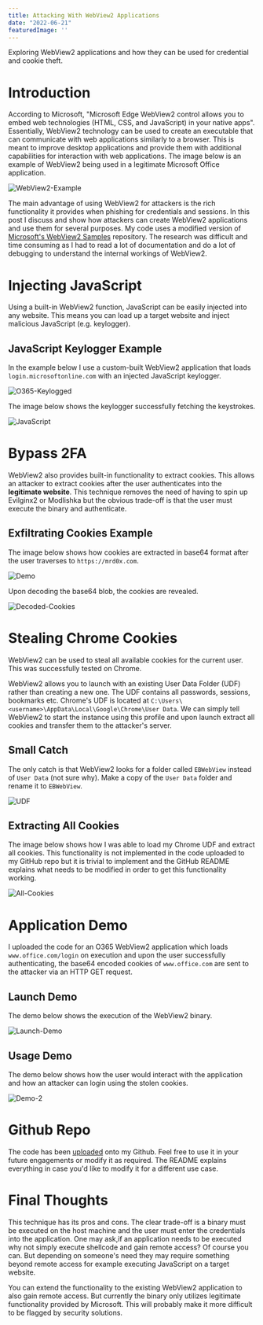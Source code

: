 ```yaml
---
title: Attacking With WebView2 Applications
date: "2022-06-21"
featuredImage: ''
---
```


Exploring WebView2 applications and how they can be used for credential and cookie theft<!-- end -->.

# Introduction

According to Microsoft, "Microsoft Edge WebView2 control allows you to embed web technologies (HTML, CSS, and JavaScript) in your native apps". Essentially, WebView2 technology can be used to create an executable that can communicate with web applications similarly to a browser. This is meant to improve desktop applications and provide them with additional capabilities for interaction with web applications. The image below is an example of WebView2 being used in a legitimate Microsoft Office application.

![WebView2-Example](./webview2-example.png)

The main advantage of using WebView2 for attackers is the rich functionality it provides when phishing for credentials and sessions. In this post I discuss and show how attackers can create WebView2 applications and use them for several purposes. My code uses a modified version of <a href="https://github.com/MicrosoftEdge/WebView2Samples" target="_blank">Microsoft's WebView2 Samples</a> repository. The research was difficult and time consuming as I had to read a lot of documentation and do a lot of debugging to understand the internal workings of WebView2.

# Injecting JavaScript

Using a built-in WebView2 function, JavaScript can be easily injected into any website. This means you can load up a target website and inject malicious JavaScript (e.g. keylogger).

## JavaScript Keylogger Example

In the example below I use a custom-built WebView2 application that loads ```login.microsoftonline.com``` with an injected JavaScript keylogger.

![O365-Keylogged](./js-1.png)

The image below shows the keylogger successfully fetching the keystrokes.

![JavaScript](./js.png)

# Bypass 2FA

WebView2 also provides built-in functionality to extract cookies. This allows an attacker to extract cookies after the user authenticates into the **legitimate website**. This technique removes the need of having to spin up Evilginx2 or Modlishka but the obvious trade-off is that the user must execute the binary and authenticate.

## Exfiltrating Cookies Example

The image below shows how cookies are extracted in base64 format after the user traverses to ```https://mrd0x.com```.

![Demo](./demo.gif)

Upon decoding the base64 blob, the cookies are revealed.

![Decoded-Cookies](./decoded-cookies.png)

# Stealing Chrome Cookies

WebView2 can be used to steal all available cookies for the current user. This was successfully tested on Chrome.

WebView2 allows you to launch with an existing User Data Folder (UDF) rather than creating a new one. The UDF contains all passwords, sessions, bookmarks etc. Chrome's UDF is located at ```C:\Users\<username>\AppData\Local\Google\Chrome\User Data```. We can simply tell WebView2 to start the instance using this profile and upon launch extract all cookies and transfer them to the attacker's server.

## Small Catch

The only catch is that WebView2 looks for a folder called ```EBWebView``` instead of ```User Data``` (not sure why). Make a copy of the ```User Data``` folder and rename it to ```EBWebView```.

![UDF](./UDF.png)

## Extracting All Cookies

The image below shows how I was able to load my Chrome UDF and extract all cookies. This functionality is not implemented in the code uploaded to my GitHub repo but it is trivial to implement and the GitHub README explains what needs to be modified in order to get this functionality working.

![All-Cookies](./all-cookies.png)

# Application Demo

I uploaded the code for an O365 WebView2 application which loads ```www.office.com/login``` on execution and upon the user successfully authenticating, the base64 encoded cookies of ```www.office.com``` are sent to the attacker via an HTTP GET request.

## Launch Demo

The demo below shows the execution of the WebView2 binary.

![Launch-Demo](./launch.gif)

## Usage Demo

The demo below shows how the user would interact with the application and how an attacker can login using the stolen cookies.

![Demo-2](./demo2.gif)


# Github Repo

The code has been <a href="https://github.com/mrd0x/WebView2-Cookie-Stealer" target="_blank">uploaded</a> onto my Github. Feel free to use it in your future engagements or modify it as required. The README explains everything in case you'd like to modify it for a different use case.


# Final Thoughts

This technique has its pros and cons. The clear trade-off is a binary must be executed on the host machine and the user must enter the credentials into the application. One may ask,if an application needs to be executed why not simply execute shellcode and gain remote access? Of course you can. But depending on someone's need they may require something beyond remote access for example executing JavaScript on a target website.

You can extend the functionality to the existing WebView2 application to also gain remote access. But currently the binary only utilizes legitimate functionality provided by Microsoft. This will probably make it more difficult to be flagged by security solutions.
